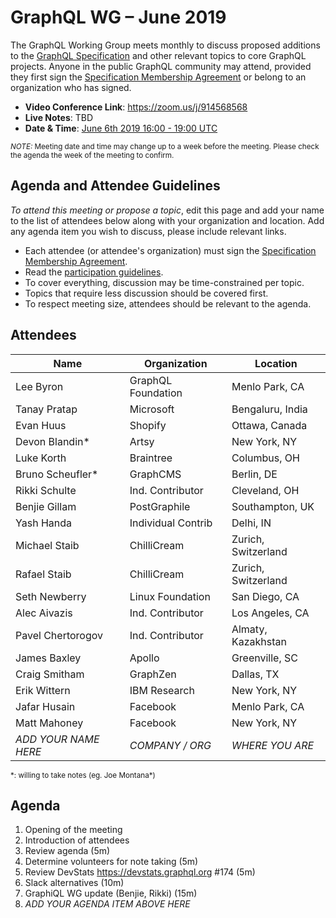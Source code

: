 # GraphQL WG – June 2019

The GraphQL Working Group meets monthly to discuss proposed additions to the
[GraphQL Specification](https://github.com/graphql/graphql-spec) and other
relevant topics to core GraphQL projects. Anyone in the public GraphQL
community may attend, provided they first sign the [Specification Membership Agreement](https://github.com/graphql/foundation) or belong to an organization who has signed.

- **Video Conference Link**: https://zoom.us/j/914568568
- **Live Notes**: TBD
- **Date & Time**: [June 6th 2019 16:00 - 19:00 UTC](https://www.timeanddate.com/worldclock/meetingdetails.html?year=2019&month=6&day=6&hour=16&min=0&sec=0&p1=224&p2=179&p3=136&p4=37&p5=239&p6=101&p7=152)

<small>*NOTE:* Meeting date and time may change up to a week before the meeting.
Please check the agenda the week of the meeting to confirm.</small>


## Agenda and Attendee Guidelines

*To attend this meeting or propose a topic*, edit this page and add your name
to the list of attendees below along with your organization and location. Add any agenda item you wish to discuss, please include relevant links.

- Each attendee (or attendee's organization) must sign the [Specification Membership Agreement](https://github.com/graphql/foundation).
- Read the [participation guidelines](../README.md#participation-guidelines).
- To cover everything, discussion may be time-constrained per topic.
- Topics that require less discussion should be covered first.
- To respect meeting size, attendees should be relevant to the agenda.


## Attendees

Name                 | Organization       | Location
-------------------- | ------------------ | ----------------------
Lee Byron            | GraphQL Foundation | Menlo Park, CA
Tanay Pratap         | Microsoft          | Bengaluru, India
Evan Huus            | Shopify            | Ottawa, Canada
Devon Blandin\*      | Artsy              | New York, NY
Luke Korth           | Braintree          | Columbus, OH
Bruno Scheufler\*    | GraphCMS           | Berlin, DE
Rikki Schulte        | Ind. Contributor   | Cleveland, OH
Benjie Gillam        | PostGraphile       | Southampton, UK
Yash Handa           | Individual Contrib | Delhi, IN
Michael Staib        | ChilliCream        | Zurich, Switzerland
Rafael Staib         | ChilliCream        | Zurich, Switzerland
Seth Newberry        | Linux Foundation   | San Diego, CA
Alec Aivazis         | Ind. Contributor   | Los Angeles, CA
Pavel Chertorogov    | Ind. Contributor   | Almaty, Kazakhstan
James Baxley         | Apollo             | Greenville, SC
Craig Smitham        | GraphZen           | Dallas, TX
Erik Wittern         | IBM Research       | New York, NY
Jafar Husain         | Facebook           | Menlo Park, CA
Matt Mahoney         | Facebook           | New York, NY
*ADD YOUR NAME HERE* | *COMPANY / ORG*    | *WHERE YOU ARE*

<small>\*: willing to take notes (eg. Joe Montana\*)</small>


## Agenda

1. Opening of the meeting
1. Introduction of attendees
1. Review agenda (5m)
1. Determine volunteers for note taking (5m)
1. Review DevStats https://devstats.graphql.org #174 (5m)
1. Slack alternatives (10m)
1. GraphiQL WG update (Benjie, Rikki) (15m)
1. *ADD YOUR AGENDA ITEM ABOVE HERE*
